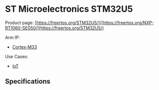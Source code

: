 # ST Microelectronics STM32U5

Product page: [https://freertos.org/STM32U5/]([https://freertos.org/NXP-RT1060-SE050/](https://freertos.org/STM32U5/)

Arm IP:
- [Cortex-M33](/ip/cortex-m.md#cortex-m33)

Use Cases:
- [IoT](/use-cases/iot.md)

## Specifications
